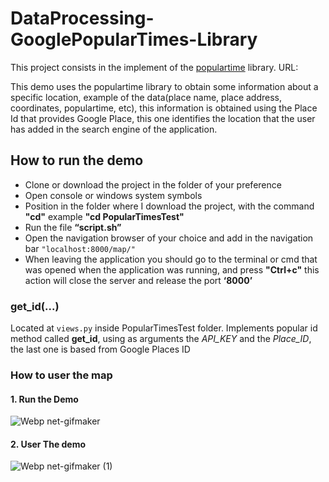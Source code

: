 # DataProcessing-GooglePopularTimes-Library

This project consists in the implement of the [populartime](https://github.com/m-wrzr/populartimes) library. URL:

This demo uses the populartime library to obtain some information about a specific location, example of the data(place name, 
place address, coordinates, populartime, etc), this information is obtained using the Place Id that provides Google Place, this one identifies the location that the user has added in the search engine of the application.

## How to run the demo
- Clone or download the project in the folder of your preference
- Open console or windows system symbols  
- Position in the folder where I download the project, with the command **"cd"** example **"cd PopularTimesTest"**
- Run the file **“script.sh”**
- Open the navigation browser of your choice and add in the navigation bar `"localhost:8000/map/"`
- When leaving the application you should go to the terminal or cmd that was opened when the application was running,
and press **"Ctrl+c"** this action will close the server and release the port **‘8000’** 

### get_id(...)
Located at `views.py` inside PopularTimesTest folder. Implements popular id method called **get_id**, using as arguments the *API_KEY* and the *Place_ID*, the last one is based from Google Places ID

### How to user the map

#### 1. Run the Demo
![Webp net-gifmaker](https://user-images.githubusercontent.com/46583912/55092869-f9472e00-5078-11e9-9f4b-5e76819e7045.gif)

#### 2. User The demo
![Webp net-gifmaker (1)](https://user-images.githubusercontent.com/46583912/55095765-52fe2700-507e-11e9-9bc2-a3c01776f545.gif)

